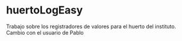 # huertoLogEasy
Trabajo sobre los registradores de valores para el huerto del instituto.
Cambio con el usuario de Pablo
